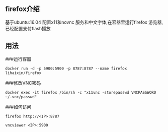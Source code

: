 ## firefox介绍

基于ubuntu:16.04 配置x11和novnc 服务和中文字体,在容器里运行firefox 游览器,已经配置支付flash播放

## 用法

###运行容器

	docker run -d -p 5900:5900 -p 8787:8787 --name firefox lihaixin/firefox

###修改VNC密码

	docker exec -it firefox /bin/sh -c "x11vnc -storepasswd VNCPASSWORD ~/.vnc/passwd"


###如何访问

	firefox http://<IP>:8787

	vncviewer <IP>:5900

